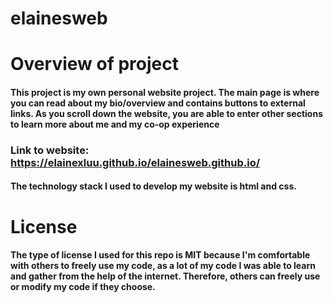 # elainesweb

# Overview of project
#### This project is my own personal website project. The main page is where you can read about my bio/overview and contains buttons to external links. As you scroll down the website, you are able to enter other sections to learn more about me and my co-op experience

### Link to website: https://elainexluu.github.io/elainesweb.github.io/

#### The technology stack I used to develop my website is html and css.

# License
#### The type of license I used for this repo is MIT because I'm comfortable with others to freely use my code, as a lot of my code I was able to learn and gather from the help of the internet. Therefore, others can freely use or modify my code if they choose.